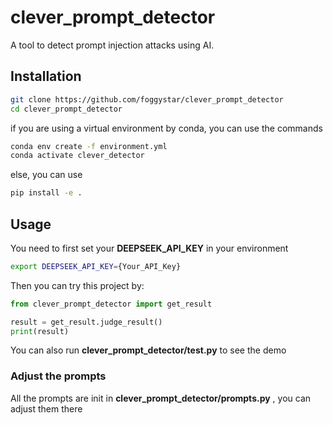 # clever_prompt_detector

A tool to detect prompt injection attacks using AI.

## Installation

```bash
git clone https://github.com/foggystar/clever_prompt_detector
cd clever_prompt_detector
```

if you are using a virtual environment by conda, you can use the commands
```bash
conda env create -f environment.yml
conda activate clever_detector
```

else, you can use
```bash
pip install -e .
```

## Usage

You need to first set your **DEEPSEEK_API_KEY** in your environment
```bash
export DEEPSEEK_API_KEY={Your_API_Key}
```

Then you can try this project by:

```python
from clever_prompt_detector import get_result

result = get_result.judge_result()
print(result)
```

You can also run **clever_prompt_detector/test.py** to see the demo

### Adjust the prompts

All the prompts are init in **clever_prompt_detector/prompts.py** , you can adjust them there